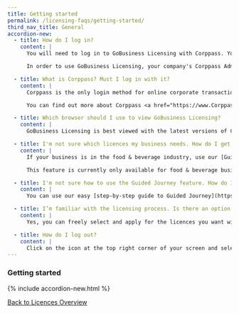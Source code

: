 ```yaml
---
title: Getting started
permalink: /licensing-faqs/getting-started/
third_nav_title: General
accordion-new:
  - title: How do I log in?
    content: |
      You will need to log in to GoBusiness Licensing with Corppass. You can [register for a Corppass ID here](https://www.Corppass.gov.sg/){:target="_blank"}.

      In order to use GoBusiness Licensing, your company's Corppass Administrator or Sub-Administrator will need to assign digital service access to GoBusiness Portal. You can find out how to [assign digital service access here](https://www.Corppass.gov.sg/Corppass/common/downloadtemplate?file=CP_User%20Guide%2004_Set%20Up%20and%20Assign%20Digital%20Service%20Access.pdf){:target="_blank"}.

  - title: What is Corppass? Must I log in with it?
    content: |
      Corppass is the only login method for online corporate transactions with more than 140 government digital services, including GoBusiness Licensing. If you are using the Guided Journey feature, you need to log in with Corppass.

      You can find out more about Corppass <a href="https://www.Corppass.gov.sg/" target="_blank">here</a>.

  - title: Which browser should I use to view GoBusiness Licensing?
    content: |
      GoBusiness Licensing is best viewed with the latest versions of Chrome, Safari, Microsoft Edge and Firefox. Please ensure your pop-up blocker is disabled to access all features. If you are facing any technical difficulties, try restarting your Internet browser or contact us for help.

  - title: I'm not sure which licences my business needs. How do I get started?
    content: |
      If your business is in the food & beverage industry, use our [Guided Journey](https://foodservices.gobusiness.gov.sg/licences/foodservices?src=licences_faq){:target="_blank"} feature for a step-by-step guidance to find out the licences you need, and apply for them.

      This feature is currently only available for food & beverage businesses, and we are working on expanding this to other industries.

  - title: I'm not sure how to use the Guided Journey feature. How do I begin?
    content: |
      You can use our easy [step-by-step guide to Guided Journey](https://foodservices.gobusiness.gov.sg/licences/foodservices?src=licences_faq){:target="_blank"}. If you have further questions, you may [contact our helpdesk for assistance](/contact-us/).

  - title: I’m familiar with the licensing process. Is there an option to do it on my own, without going through the step-by-step guide?
    content: |
      Yes, you can freely select and apply for the licences you want with our [Self-Service feature](https://licence1.business.gov.sg/web/frontier/home){:target="_blank"}.

  - title: How do I log out?
    content: |
      Click on the icon at the top right corner of your screen and select "Log Out". Do note that you will be automatically logged out after 20 minutes of inactivity.
---
```


### Getting started

{% include accordion-new.html %}

[Back to Licences Overview](/licences/)
